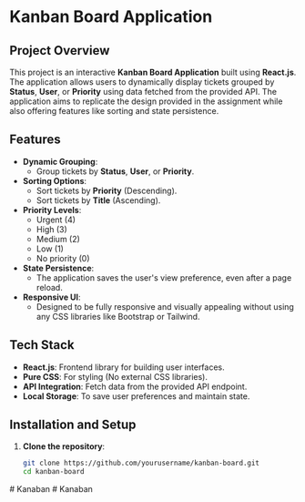 #  Kanban Board Application

## Project Overview

This project is an interactive **Kanban Board Application** built using **React.js**. The application allows users to dynamically display tickets grouped by **Status**, **User**, or **Priority** using data fetched from the provided API. The application aims to replicate the design provided in the assignment while also offering features like sorting and state persistence.

## Features

- **Dynamic Grouping**: 
  - Group tickets by **Status**, **User**, or **Priority**.
- **Sorting Options**:
  - Sort tickets by **Priority** (Descending).
  - Sort tickets by **Title** (Ascending).
- **Priority Levels**:
  - Urgent (4)
  - High (3)
  - Medium (2)
  - Low (1)
  - No priority (0)
- **State Persistence**:
  - The application saves the user's view preference, even after a page reload.
- **Responsive UI**: 
  - Designed to be fully responsive and visually appealing without using any CSS libraries like Bootstrap or Tailwind.

##  Tech Stack

- **React.js**: Frontend library for building user interfaces.
- **Pure CSS**: For styling (No external CSS libraries).
- **API Integration**: Fetch data from the provided API endpoint.
- **Local Storage**: To save user preferences and maintain state.

## Installation and Setup

1. **Clone the repository**:
   ```bash
   git clone https://github.com/yourusername/kanban-board.git
   cd kanban-board
#   K a n a b a n  
 #   K a n a b a n  
 